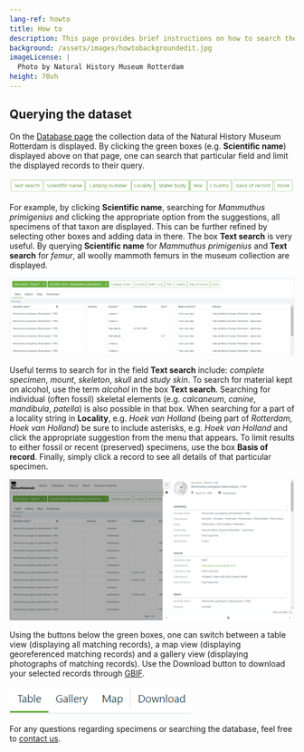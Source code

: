 ```yaml
---
lang-ref: howto
title: How to
description: This page provides brief instructions on how to search the specimen database of the [Natural History Museum Rotterdam](https://www.hetnatuurhistorisch.nl/en).
background: /assets/images/howtobackgroundedit.jpg
imageLicense: |
  Photo by Natural History Museum Rotterdam
height: 70vh
---
```


## Querying the dataset
On the [Database page](https://hp-nhm-rotterdam.gbif-staging.org/data) the collection data of the Natural History Museum Rotterdam is displayed. By clicking the green boxes (e.g. **Scientific name**) displayed above on that page, one can search that particular field and limit the displayed records to their query.

<img src="/assets/images/greenboxes5.jpg">

For example, by clicking **Scientific name**, searching for _Mammuthus primigenius_ and clicking the appropriate option from the suggestions, all specimens of that taxon are displayed. This can be further refined by selecting other boxes and adding data in there. The box **Text search** is very useful. By querying **Scientific name** for _Mammuthus primigenius_ and **Text search** for _femur_, all woolly mammoth femurs in the museum collection are displayed.

<img src="/assets/images/examplequery5.jpg">

Useful terms to search for in the field **Text search** include: _complete specimen_, _mount_, _skeleton_, _skull_ and _study skin_. To search for material kept on alcohol, use the term _alcohol_ in the box **Text search**. Searching for individual (often fossil) skeletal elements (e.g. _calcaneum_, _canine_, _mandibula_, _patella_) is also possible in that box. When searching for a part of a locality string in **Locality**, e.g. _Hoek van Holland_ (being part of _Rotterdam, Hoek van Holland_) be sure to include asterisks, e.g. _*Hoek van Holland*_ and click the appropriate suggestion from the menu that appears. To limit results to either fossil or recent (preserved) specimens, use the box **Basis of record**. Finally, simply click a record to see all details of that particular specimen. 

<img src="/assets/images/detail5.jpg">

Using the buttons below the green boxes, one can switch between a table view (displaying all matching records), a map view (displaying georeferenced matching records) and a gallery view (displaying photographs of matching records). Use the Download button to download your selected records through [GBIF](https://www.gbif.org/).

<img src="/assets/images/tablemapgallery5.jpg">

For any questions regarding specimens or searching the database, feel free to [contact us](https://www.hetnatuurhistorisch.nl/en/contact/).
